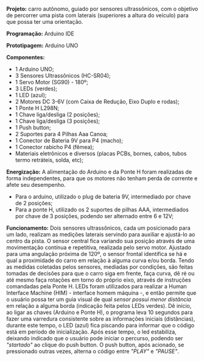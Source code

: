 **Projeto:** carro autônomo, guiado por sensores ultrassônicos, com o objetivo de percorrer uma pista com laterais (superiores a altura do veículo) para que possa ter uma orientação.

**Programação:** Arduino IDE

**Prototipagem:** Arduino UNO

**Componentes:**
 - 1 Arduino UNO;
 - 3 Sensores Ultrassônicos (HC-SR04);
 - 1 Servo Motor (SG90) - 180º;
 - 3 LEDs (verdes);
 - 1 LED (azul);
 - 2 Motores DC 3-6V (com Caixa de Redução, Eixo Duplo e rodas);
 - 1 Ponte H L298N;
 - 1 Chave liga/desliga (2 posições);
 - 1 Chave liga/desliga (3 posições);
 - 1 Push button;
 - 2 Suportes para 4 Pilhas Aaa Canoa;
 - 1 Conector de Bateria 9V para P4 (macho);
 - 1 Conector rabicho P4 (fêmea);
 - Materiais eletrônicos e diversos (placas PCBs, bornes, cabos, tubos termo retráteis, solda, etc);

**Energização:**
A alimentação do Arduino e da Ponte H foram realizadas de forma independentes, para que os motores não tenham perda de corrente e afete seu desempenho.
  - Para o arduino, utilizado o plug de bateria 9V, intermediado por chave de 2 posições;
  - Para a ponte H, utilizado os 2 suportes de pilhas AAA, intermediados por chave de 3 posições, podendo ser alternado entre 6 e 12V;

**Funcionamento:**
Dois sensores ultrassônicos, cada um posicionado para um lado, realizam as medições laterais servindo para auxiliar e ajustá-lo ao centro da pista.
O sensor central fica variando sua posição através de uma movimentação contínua e repetitiva, realizada pelo servo motor. Ajustado para uma angulação próxima de 120º, o sensor frontal identifica se há e qual a proximidade do carro em relação à alguma curva e/ou borda.
Tendo as medidas coletadas pelos sensores, mediadas por condições, são feitas tomadas de decisões para que o carro siga em frente, faça curva, dê ré ou até mesmo faça rotações em torno do próprio eixo, através de instruções comandadas pela Ponte H.
LEDs foram utilizados para realizar a Human Interface Machine (HIM) - interface homem máquina -, e então permite que o usuário possa ter um guia visual de qual *sensor possui menor distância* em relação a alguma borda (indicação feita pelos LEDs verdes).
Dê início, ao ligar as chaves (Arduino e Ponte H), o programa leva 10 segundos para fazer uma varredura consistente sobre as informações iniciais (distâncias), durante este tempo, o LED (azul) fica piscando para informar que o código está em período de inicialização. Após esse tempo, o led estabiliza, deixando indicado que o usuário pode iniciar o percurso, podendo ser *"startado"* ao clique do push button.
O push button, após acionado, se pressionado outras vezes, alterna o código entre *"PLAY"* e *"PAUSE"*.
